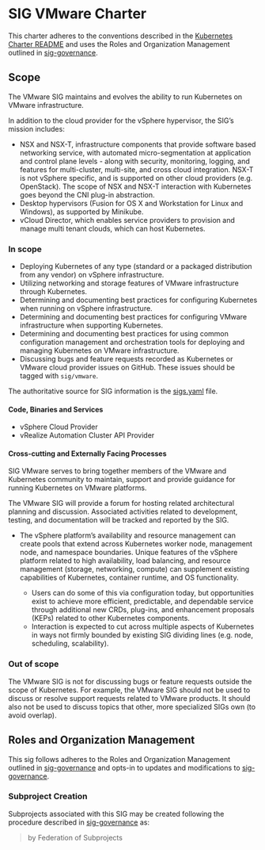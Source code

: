 # SIG VMware Charter

This charter adheres to the conventions described in the [Kubernetes Charter README] and uses
the Roles and Organization Management outlined in [sig-governance].

## Scope

The VMware SIG maintains and evolves the ability to run Kubernetes on VMware infrastructure.

In addition to the cloud provider for the vSphere hypervisor, the SIG’s mission includes:

- NSX and NSX-T, infrastructure components that provide software based networking service, with automated micro-segmentation at application and control plane levels - along with security, monitoring, logging, and features for multi-cluster, multi-site, and cross cloud integration. NSX-T is not vSphere specific, and is supported on other cloud providers (e.g. OpenStack). The scope of NSX and NSX-T interaction with Kubernetes goes beyond the CNI plug-in abstraction.
- Desktop hypervisors (Fusion for OS X and Workstation for Linux and Windows), as supported by Minikube.
- vCloud Director, which enables service providers to provision and manage multi tenant clouds, which can host Kubernetes.


### In scope
- Deploying Kubernetes of any type (standard or a packaged distribution from any vendor) on vSphere infrastructure.
- Utilizing networking and storage features of VMware infrastructure through Kubernetes.
- Determining and documenting best practices for configuring Kubernetes when running on vSphere infrastructure.
- Determining and documenting best practices for configuring VMware infrastructure when supporting Kubernetes.
- Determining and documenting best practices for using common configuration management and orchestration tools for deploying and managing Kubernetes on VMware infrastructure.
- Discussing bugs and feature requests recorded as Kubernetes or VMware cloud provider issues on GitHub. These issues should be tagged with ``sig/vmware``.

The authoritative source for SIG information is the [sigs.yaml] file.

#### Code, Binaries and Services

- vSphere Cloud Provider
- vRealize Automation Cluster API Provider

#### Cross-cutting and Externally Facing Processes

SIG VMware serves to bring together members of the VMware and Kubernetes community to maintain, support and provide guidance for running Kubernetes on VMware platforms.

The VMware SIG will provide a forum for hosting related architectural planning and discussion. Associated activities related to development, testing, and documentation will be tracked and reported by the SIG.

- The vSphere platform’s availability and resource management can create pools that extend across Kubernetes worker node, management node, and namespace boundaries. Unique features of the vSphere platform related to high availability, load balancing, and resource management (storage, networking, compute) can supplement existing capabilities of Kubernetes, container runtime, and OS functionality.

  - Users can do some of this via configuration today, but opportunities exist to achieve more efficient, predictable, and dependable service through additional new CRDs, plug-ins, and enhancement proposals (KEPs) related to other Kubernetes components.
  - Interaction is expected to cut across multiple aspects of Kubernetes in ways not firmly bounded by existing SIG dividing lines (e.g. node, scheduling, scalability).

### Out of scope

The VMware SIG is not for discussing bugs or feature requests outside the scope of Kubernetes. For example, the VMware SIG should not be used to discuss or resolve support requests related to VMware products. It should also not be used to discuss topics that other, more specialized SIGs own (to avoid overlap).

## Roles and Organization Management

This sig follows adheres to the Roles and Organization Management outlined in [sig-governance]
and opts-in to updates and modifications to [sig-governance].

### Subproject Creation

Subprojects associated with this SIG may be created following the procedure described in [sig-governance] as:

> by Federation of Subprojects

[sig-governance]: https://github.com/kubernetes/community/blob/master/committee-steering/governance/sig-governance.md
[sigs.yaml]: https://github.com/kubernetes/community/blob/master/sigs.yaml#L1706
[Kubernetes Charter README]: https://github.com/kubernetes/community/blob/master/committee-steering/governance/README.md